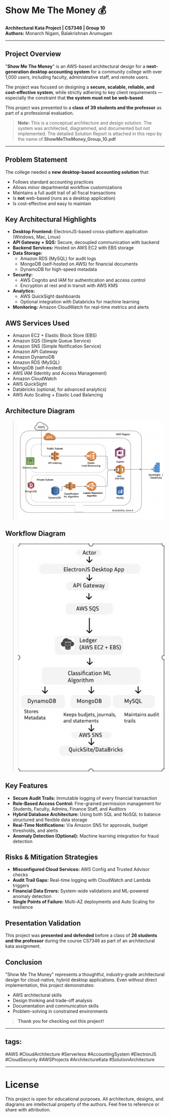 # Show Me The Money 💰

**Architectural Kata Project | CS7346 | Group 10**  
**Authors:** Monarch Nigam, Balakrishnan Arumugam

---

## Project Overview

"**Show Me The Money**" is an AWS-based architectural design for a **next-generation desktop accounting system** for a community college with over 1,000 users, including faculty, administrative staff, and remote users.

The project was focused on designing a **secure, scalable, reliable, and cost-effective system**, while strictly adhering to key client requirements — especially the constraint that **the system must not be web-based**.

This project was presented to a **class of 39 students and the professor** as part of a professional evaluation.

> **Note:** This is a conceptual architecture and design solution. The system was architected, diagrammed, and documented but not implemented. The detailed Solution Report is attached in this repo by the name of **ShowMeTheMoney_Group_10.pdf** 

---

## Problem Statement

The college needed a **new desktop-based accounting solution** that:

- Follows standard accounting practices
- Allows minor departmental workflow customizations
- Maintains a full audit trail of all fiscal transactions
- Is **not** web-based (runs as a desktop application)
- Is cost-effective and easy to maintain


## Key Architectural Highlights

- **Desktop Frontend:** ElectronJS-based cross-platform application (Windows, Mac, Linux)
- **API Gateway + SQS:** Secure, decoupled communication with backend
- **Backend Services:** Hosted on AWS EC2 with EBS storage
- **Data Storage:**
  - Amazon RDS (MySQL) for audit logs
  - MongoDB (self-hosted on AWS) for financial documents
  - DynamoDB for high-speed metadata
- **Security:**
  - AWS Cognito and IAM for authentication and access control
  - Encryption at rest and in transit with AWS KMS
- **Analytics:**
  - AWS QuickSight dashboards
  - Optional integration with Databricks for machine learning
- **Monitoring:** Amazon CloudWatch for real-time metrics and alerts


## AWS Services Used

- Amazon EC2 + Elastic Block Store (EBS)
- Amazon SQS (Simple Queue Service)
- Amazon SNS (Simple Notification Service)
- Amazon API Gateway
- Amazon DynamoDB
- Amazon RDS (MySQL)
- MongoDB (self-hosted)
- AWS IAM (Identity and Access Management)
- Amazon CloudWatch
- AWS QuickSight
- Databricks (optional, for advanced analytics)
- AWS Auto Scaling + Elastic Load Balancing


## Architecture Diagram

> ![Architecture Diagram](./AWS_Arch_Diag.png)

## Workflow Diagram

> ![Architecture Diagram](./Workflow_Diag.png)


## Key Features

- **Secure Audit Trails:** Immutable logging of every financial transaction
- **Role-Based Access Control:** Fine-grained permission management for Students, Faculty, Admins, Finance Staff, and Auditors
- **Hybrid Database Architecture:** Using both SQL and NoSQL to balance structured and flexible data storage
- **Real-Time Notifications:** Via Amazon SNS for approvals, budget thresholds, and alerts
- **Anomaly Detection (Optional):** Machine learning integration for fraud detection


## Risks & Mitigation Strategies

- **Misconfigured Cloud Services:** AWS Config and Trusted Advisor checks
- **Audit Trail Gaps:** Real-time logging with CloudWatch and Lambda triggers
- **Financial Data Errors:** System-wide validations and ML-powered anomaly detection
- **Single Points of Failure:** Multi-AZ deployments and Auto Scaling for resilience


## Presentation Validation

This project was **presented and defended** before a class of **26 students and the professor** during the course CS7346 as part of an architectural kata assignment.


## Conclusion

"Show Me The Money" represents a thoughtful, industry-grade architectural design for cloud-native, hybrid desktop applications. Even without direct implementation, this project demonstrates:

- AWS architectural skills
- Design thinking and trade-off analysis
- Documentation and communication skills
- Problem-solving in constrained environments

> **Thank you for checking out this project!**

---

## tags: 
#AWS #CloudArchitecture #Serverless #AccountingSystem #ElectronJS #CloudSecurity #AWSProjects #ArchitectureKata #SolutionArchitecture

---

# License

This project is open for educational purposes. All architecture, designs, and diagrams are intellectual property of the authors. Feel free to reference or share with attribution.
